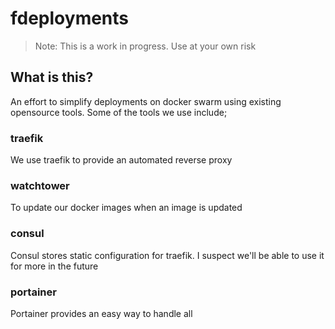 # fdeployments

> Note:
> This is a work in progress. Use at your own risk

## What is this?

An effort to simplify deployments on docker swarm using existing opensource tools. Some of the tools we use include;

### traefik

We use traefik to provide an automated reverse proxy

### watchtower

To update our docker images when an image is updated

### consul

Consul stores static configuration for traefik. I suspect we'll be able to use it for more in the future

### portainer

Portainer provides an easy way to handle all
